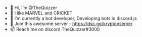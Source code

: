 - 👋 Hi, I’m @TheQuizzer
- 👀 I like MARVEL and CRICKET
- 🌱 I’m currently a bot developer, Developing bots in discord.js
- 💞️ Join this awesome server - https://dsc.gg/kryptonserver
- 📫 Reach me on discord TheQuizzer#3000

<!---
TheQuizzer/TheQuizzer is a ✨ special ✨ repository because its `README.md` (this file) appears on your GitHub profile.
You can click the Preview link to take a look at your changes.
--->

